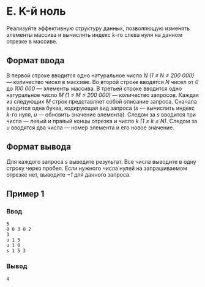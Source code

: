# E. K-й ноль

Реализуйте эффективную структуру данных, позволяющую изменять элементы массива и вычислять индекс _k_-го слева нуля на
данном отрезке в массиве.

## Формат ввода

В первой строке вводится одно натуральное число _N (1 ≤ N ≤ 200 000)_ — количество чисел в массиве. Во второй строке
вводятся _N_ чисел от _0_ до _100 000_ — элементы массива. В третьей строке вводится одно натуральное число _M (1 ≤ M ≤
200 000)_ — количество запросов. Каждая из следующих _M_ строк представляет собой описание запроса. Сначала вводится
одна буква, кодирующая вид запроса (_s_ — вычислить индекс _k_-го нуля, _u_ — обновить значение элемента). Следом за _s_
вводится три числа — левый и правый концы отрезка и число _k (1 ≤ k ≤ N)_. Следом за u вводятся два числа — номер
элемента и его новое значение.

## Формат вывода

Для каждого запроса _s_ выведите результат. Все числа выводите в одну строку через пробел. Если нужного числа нулей на
запрашиваемом отрезке нет, выводите _−1_ для данного запроса.

## Пример 1

### Ввод

    5
    0 0 3 0 2
    3
    u 1 5
    u 1 0
    s 1 5 3

### Вывод

    4 



